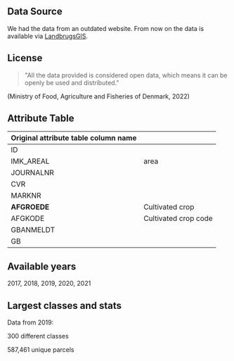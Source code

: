 ## Data Source
We had the data from an outdated website. From now on the data is available via [LandbrugsGIS](https://landbrugsgeodata.fvm.dk/).
## License
> "All the data provided is considered open data, which means it can be openly be used and distributed."

(Ministry of Food, Agriculture and Fisheries of Denmark, 2022)

## Attribute Table
| Original attribute table column name |           |
| ------------------------------------ | --------- |
| ID | |
| IMK_AREAL | area |
| JOURNALNR | |
| CVR |  |
| MARKNR |  |
| **AFGROEDE** | Cultivated crop |
| AFGKODE | Cultivated crop code |
| GBANMELDT |  |
| GB |  |

## Available years
2017, 2018, 2019, 2020, 2021

## Largest classes and stats
Data from 2019:

300 different classes

587,461 unique parcels

